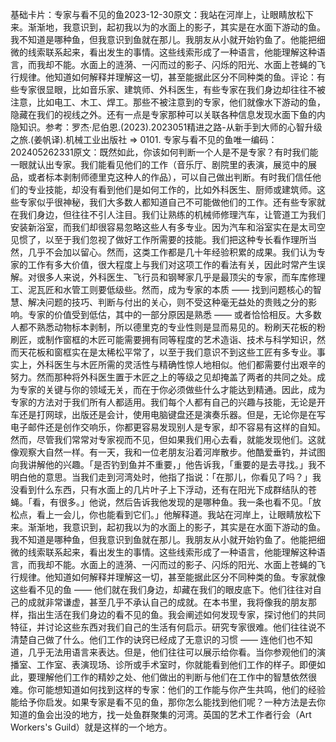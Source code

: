 

基础卡片：专家与看不见的鱼2023-12-30原文：我站在河岸上，让眼睛放松下来。渐渐地，我意识到，起初我以为的水面上的影子，其实是在水面下游动的鱼。我不知道是哪种鱼，但我意识到鱼就在那儿。我朋友从小就开始钓鱼了。他能把细微的线索联系起来，看出发生的事情。这些线索形成了一种语言，他能理解这种语言，而我却不能。水面上的涟漪、一闪而过的影子、闪烁的阳光、水面上苍蝇的飞行规律。他知道如何解释并理解这一切，甚至能据此区分不同种类的鱼。评论：有些专家很显眼，比如音乐家、建筑师、外科医生，有些专家在我们身边却往往不被注意，比如电工、木工、焊工。那些不被注意到的专家，他们就像水下游动的鱼，隐藏在我们的视线之外。还有一点是专家那种可以关联各种信息发现水面下鱼的内隐知识。参考：罗杰·尼伯恩.(2023).2023051精进之路-从新手到大师的心智升级之旅.(姜帆译).机械工业出版社 => 0101. 专家与看不见的鱼唯一编码：202405262331原文：既然如此，你该如何判断一个人是不是专家？有时我们能一眼就认出专家。我们能看见他们的工作（音乐厅、剧院里的表演，展览中的展品，或者标本剥制师德里克这种人的作品），可以自己做出判断。有时我们信任他们的专业技能，却没有看到他们是如何工作的，比如外科医生、厨师或建筑师。这些专家似乎很神秘，我们大多数人都知道自己不可能做他们的工作。还有些专家就在我们身边，但往往不引人注目。我们让熟练的机械师修理汽车，让管道工为我们安装新浴室，而我们却很容易忽略这些人有多专业。因为汽车和浴室实在是太司空见惯了，以至于我们忽视了做好工作所需要的技能。我们把这种专长看作理所当然，几乎不会加以留心。然而，这类工作都是几十年经验积累的成果。我们认为专家的工作有多大价值，很大程度上与我们对这项工作的看法有关，因此时常产生误解。对很多人来说，外科医生、飞行员和钢琴家几乎是最顶尖的专家，而车库修理工、泥瓦匠和水管工则要低级些。然而，成为专家的本质 —— 找到问题核心的智慧、解决问题的技巧、判断与付出的关心，则不受这种毫无益处的贵贱之分的影响。专家的价值受到低估，其中的一部分原因是熟悉 —— 或者恰恰相反。大多数人都不熟悉动物标本剥制，所以德里克的专业性则是显而易见的。粉刷天花板的粉刷匠，或制作窗框的木匠可能需要拥有同等程度的艺术造诣、技术与科学知识，然而天花板和窗框实在是太稀松平常了，以至于我们意识不到这些工匠有多专业。事实上，外科医生与木匠所需的灵活性与精确性惊人地相似。他们都需要付出艰辛的努力。然而那种将外科医生置于木匠之上的等级之见却掩盖了两者的共同之处。成为专家的关键与你的领域无关，而在于你必须做些什么才能达到精通。因此，成为专家的方法对于我们所有人都适用。我们每个人都有自己的兴趣与技能，无论是开车还是打网球，出版还是会计，使用电脑键盘还是演奏乐器。但是，无论你是在写电子邮件还是创作交响乐，你都更容易发现别人是专家，却不容易有这样的自知。然而，尽管我们常常对专家视而不见，但如果我们用心去看，就能发现他们。这就像观察大自然一样。有一天，我和一位老朋友沿着河岸散步。他酷爱垂钓，并试图向我讲解他的兴趣。「是否钓到鱼并不重要，」他告诉我，「重要的是去寻找。」我不明白他的意思。当我们走到河湾处时，他指了指说：「在那儿，你看见了吗？」我没看到什么东西，只有水面上的几片叶子上下浮动，还有在阳光下成群结队的苍蝇。「看，有很多。」他说，然后告诉我他发现的是哪种鱼。我一条也看不见。「放松点，看上一会儿，你也能看到它们。」他解释道。我站在河岸上，让眼睛放松下来。渐渐地，我意识到，起初我以为的水面上的影子，其实是在水面下游动的鱼。我不知道是哪种鱼，但我意识到鱼就在那儿。我朋友从小就开始钓鱼了。他能把细微的线索联系起来，看出发生的事情。这些线索形成了一种语言，他能理解这种语言，而我却不能。水面上的涟漪、一闪而过的影子、闪烁的阳光、水面上苍蝇的飞行规律。他知道如何解释并理解这一切，甚至能据此区分不同种类的鱼。专家就像这些看不见的鱼 —— 他们就在我们身边，却藏在我们的眼皮底下。他们往往对自己的成就非常谦虚，甚至几乎不承认自己的成就。在本书里，我将像我的朋友那样，指出生活在我们身边的看不见的鱼。我会阐述如何发现专家，探讨他们的共同特征，并讨论这些东西对我们自己的生活有何启示。研究专家很难。他们往往说不清楚自己做了什么。他们工作的诀窍已经成了无意识的习惯 —— 连他们也不知道，几乎无法用语言来表达。但是，他们往往可以展示给你看。当你参观他们的演播室、工作室、表演现场、诊所或手术室时，你就能看到他们工作的样子。即便如此，要理解他们工作的精妙之处、他们做出的判断与他们在工作中的智慧依然很难。你可能想知道如何找到这样的专家：他们的工作能与你产生共鸣，他们的经验能给予你启发。如果专家是看不见的鱼，那你怎么能找到他们呢？一种方法是去你知道的鱼会出没的地方，找一处鱼群聚集的河湾。英国的艺术工作者行会（Art Workers's Guild）就是这样的一个地方。